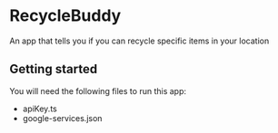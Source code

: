 # RecycleBuddy
An app that tells you if you can recycle specific items in your location

## Getting started
You will need the following files to run this app:
- apiKey.ts
- google-services.json
